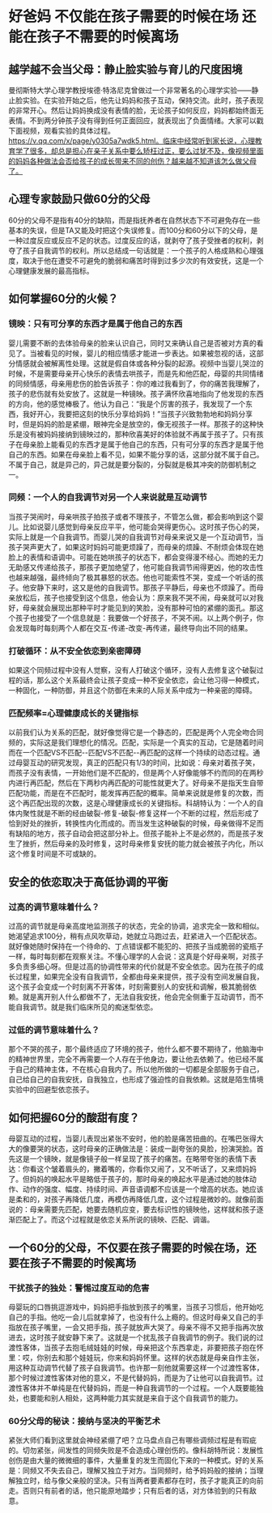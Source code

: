# 好爸妈 不仅能在孩子需要的时候在场 还能在孩子不需要的时候离场

## 越学越不会当父母：静止脸实验与育儿的尺度困境
曼彻斯特大学心理学教授埃德·特洛尼克曾做过一个非常著名的心理学实验——静止脸实验。在实验开始之后，他先让妈妈和孩子互动，保持交流。此时，孩子表现的非常开心。然后让妈妈换成没有表情的脸，无论孩子如何反应，妈妈都始终面无表情。不到两分钟孩子没有得到任何正面回应，就表现出了负面情绪。大家可以戳下面视频，观看实验的具体过程。https://v.qq.com/x/page/y0305a7wdk5.html。临床中经常听到家长说，心理教育学了很多，却总是担心在亲子关系中要么矫枉过正，要么过犹不及，像视频里面的妈妈各种做法会否给孩子的成长带来不同的创伤？越来越不知道该怎么做父母了。

## 心理专家鼓励只做60分的父母
60分的父母不是指有40分的缺陷，而是指抚养者在自然状态下不可避免存在一些基本的失误，但是TA又能及时把这个失误修复。而100分和60分以下的父母，是一种过度反应或反应不足的状态。过度反应的话，就剥夺了孩子受挫者的权利，剥夺了孩子自我调节的权利。所以总结成一句话就是：一个孩子的人格成熟和心理强度，取决于他在遭受不可避免的脆弱和痛苦时得到过多少次的有效安抚，这是一个心理健康发展的最高指标。

## 如何掌握60分的火候？
### 镜映：只有可分享的东西才是属于他自己的东西
婴儿需要不断的去体验母亲的脸来认识自己，同时又来确认自己是否被对方真的看见了。当被看见的时候，婴儿的相应情感才能进一步表达。如果被忽视的话，这部分情感就会被解离性处理。这就是假自体或各种分裂的起源。视频中当婴儿哭泣的时候，不是需要母亲开心快乐的表情去哄孩子，而是先和他匹配，母婴的共同情绪的同频情感，母亲用悲伤的脸告诉孩子：你的难过我看到了，你的痛苦我理解了，孩子的悲伤就有处安放了。这就是一种镜映。孩子满怀欣喜地指向了他发现的东西的方向，他的感觉棒极了。他认为自己：“我是个厉害的孩子，我发现了一个东西，我好开心，我要把这刻的快乐分享给妈妈！”当孩子兴致勃勃地和妈妈分享时，但是妈妈的脸是紧绷，眼神完全是放空的，像无视孩子一样。那孩子的这种快乐是没有被妈妈接纳到镜映过的，那种欣喜美好的体验就不再属于孩子了。只有孩子在母亲脸上能看见的东西才是属于他自己的东西，只有可分享的东西才是属于他自己的东西。如果在母亲脸上看不见，如果不能分享的话，这部分就不属于自己。不属于自己，就是异己的，异己就是要分裂的，分裂就是极其冲突的防御机制之一。
### 同频：一个人的自我调节对另一个人来说就是互动调节 
当孩子哭闹时，母亲哄孩子拍孩子或者不理孩子，不管怎么做，都会影响到这个婴儿。比如说婴儿感觉到母亲反应平平，他可能会哭得更伤心。这时孩子伤心的哭，实际上就是一个自我调节。而婴儿哭的自我调节对母亲来说又是一个互动调节，当孩子哭声更大了，如果这时妈妈可能更烦躁了，而母亲的烦躁、不耐烦会体现在她脸上的表情和语调中。可能在她哄孩子的状态下，都会变得漫不经心。而她的无力无助感又传递给孩子，那孩子更加绝望了，他可能自我调节闹得更凶，他的攻击性也越来越强，最终倾向了极其暴怒的状态。他也可能索性不哭，变成一个听话的孩子。他安静下来时，这又是他的自我调节。那孩子平静后，母亲也不烦躁了。而母亲放松后，孩子也接受到这个信息，他会认为：原来我不哭不闹，母亲就可以对我好，母亲就会展现出那种平时才能见到的笑脸，没有那种可怕的紧绷的面孔。那这个孩子也接受了一个信息就是：我要做一个好孩子，不哭不闹。以上两个例子，你会发现每时每刻两个人都在交互-传递-改变-再传递，最终导向出不同的结果。
### 打破循环：从不安全依恋到亲密障碍
如果这个同频过程中没有人觉察，没有人打破这个循环，没有人去修复这个破裂过程的话，那么这个关系最终会让孩子变成一种不安全依恋，会让他习得一种模式，一种固化，一种防御，并且这个防御在未来的人际关系中成为一种亲密的障碍。
### 匹配频率=心理健康成长的关键指标
以前我们认为关系的匹配，就好像觉得它是一个静态的，匹配是两个人完全吻合同频的，实际这是我们理想化的情况。匹配，实际是一个真实的互动，它是随着时间而在一个匹配VS不匹配--匹配VS不匹配--再匹配的这样一个持续的动态过程。通过母婴互动的研究发现，真正的匹配只有1/3的时间，比如说：母亲对着孩子笑，而孩子没有表情，一开始他们是不匹配的，但是两个人好像能够不约而同的在两秒内进行再匹配，然后在下两秒内再匹配的可能性就更大了。好母亲不是指天生自带匹配功能，而是在不匹配时，能发挥再匹配的概率。简单来说就是修复的次数，而这个再匹配出现的次数，这是心理健康成长的关键指标。科胡特认为：一个人的自体内聚性就是不断的经由破裂-修复-破裂-修复这样一个不断的过程，然后形成了恰到好处的挫折，转换性内化而成的。而当发生这种破裂的时候，母亲做得不足而有缺陷的地方，孩子自动会把这部分补上。但孩子能补上不是必然的，而是孩子发生了挫折，然后母亲的及时修复，这时母亲修复安抚的能力就会被孩子内化，所以这个修复时间是不可或缺的。

## 安全的依恋取决于高低协调的平衡
### 过高的调节意味着什么？
过高的调节就是母亲高度地监测孩子的状态，完全的协调，追求完全一致和相似。她渴望追求100分，稍有点风吹草动，她就立马跑过去，赶紧进入一个匹配状态。就好像她随时保持在一个待命的、丁点错误都不能犯的、把孩子当成脆弱的瓷瓶子一样，每时每刻都在观察关注。不懂心理学的人会说：这真是个好母亲啊，对孩子多负责多细心呀。但是过高的协调性带来的代价就是不安全依恋。因为在孩子的成长过程里，如果完全没有自我调节，全都由母亲来提供，孩子没有空间发展自我，这个孩子会变成一个时刻离不开客体，时刻需要别人的安抚和调解，极其脆弱依赖。就是离开别人什么都做不了，无法自我安抚，他会完全侧重于互动调节，而不能自我调节。就是我们临床所见的痴迷型依恋。
### 过低的调节意味着什么？
那个不哭的孩子，那个最终适应了环境的孩子，他什么都不要不期待了，他脑海中的精神世界里，完全不再需要一个人存在于他身边，要让他去依赖了。他已经不属于自己的精神主体，不在核心自我内了。所以他所做的一切都是全部服务于自己，自己给自己的自我安抚，自我独立，也形成了强迫性的自我依赖。这就是陌生情境实验中的回避型依恋孩子。

## 如何把握60分的酸甜有度？
母婴互动的过程，当婴儿表现出紧张不安时，他的脸是痛苦扭曲的。在嘴巴张得大大的像要哭的状态，这时母亲的正确做法是：装成一副夸张的臭脸，扮演哭脸。首先这是一个镜映，就是像镜子般一样呈现了孩子的痛苦。在略带夸张的表情下表达：你看这个皱着眉头的，撇着嘴的，你看你又闹了，又不听话了，又来烦妈妈了。但妈妈的唤起水平是略低于孩子的，那时母亲的唤起水平是通过她的肢体动作、动作的强度、幅度、持续时间、声音语调都不应该是一个增高的状态。她应该是柔和的，对孩子再降低几度，再模仿再降低几度，这个过程是微妙的。就像前面说的：母亲需要先匹配，她要去随机应变，要去标识性的镜映他，这样就和孩子逐渐匹配上了。而这个过程就是依恋关系所说的镜映、匹配、调谐。

## 一个60分的父母，不仅要在孩子需要的时候在场，还要在孩子不需要的时候离场
### 干扰孩子的独处：警惕过度互动的危害
母婴玩的口唇挑逗游戏中，妈妈把手指放到孩子的嘴里，当孩子习惯后，他开始吃自己的手指。他吃一会儿后就拿掉了，也没有什么上瘾的。但这时母亲又自己的手指放在孩子嘴里，一会又把手指，孩子就放声大哭了。母亲不得不又把手指再次放进去，这时孩子就安静下来了。这就是一个扰乱孩子自我调节的例子。我们说的过渡性客体，当孩子去抱毛绒娃娃的时候，母亲把这个东西拿走，非要把孩子抱在怀里：哎，你别去和那个娃娃玩，你来和妈妈怀里。这样的状态就是母亲自作主张，用这种互动调节代替了孩子自我调节。也许那一刻他就需要这样一个过渡性客体，那个时候过渡性客体对他的意义，不是代替妈妈，而是为了让他可以自我调节。过渡性客体并不单纯是在代替妈妈，而是一种自我调节的一个过程。一个人既要能独处，也要能和别人相处，这两种能力其实就是来自于这个自我调节的能力。
### 60分父母的秘诀：接纳与坚决的平衡艺术
紧张大师们看到这里就会神经紧绷了吧？立马盘点自己有哪些调频过程是有瑕疵的。切勿紧张，间发性的同频失败是不会造成心理创伤的。像科胡特所说：发展性创伤是由大量的微微细的事件，大量重复的发生而固化下来的一种模式。好的关系是：同频又不失去自己，理解又独立于对方。当同频时，给予妈妈般的接纳；当理解独立时，给与像父亲般的坚决。只有当两者要素都存在时，孩子才能真正的向前走。否则只有前者的话，他只能原地踏步；只有后者的话，对方体验到的只有敌意。


